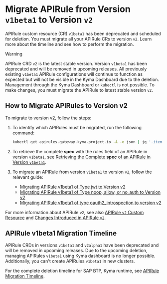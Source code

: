 # Migrate APIRule from Version `v1beta1` to Version `v2`
APIRule custom resource (CR) `v1beta1` has been deprecated and scheduled for deletion. You must migrate all your APIRule CRs to version `v2`. Learn more about the timeline and see how to perform the migration.

> [!WARNING]
> APIRule CRD `v2` is the latest stable version. Version `v1beta1` has been deprecated and will be removed in upcoming releases. All previously existing `v1beta1` APIRule configurations will continue to function as expected but will not be visible in the Kyma Dashboard due to the deletion. Management through the Kyma Dashboard or `kubectl` is not possible. To make changes, you must migrate the APIRule to latest stable version `v2`. 
> 
## How to Migrate APIRules to Version v2

To migrate to version v2, follow the steps:

1. To identify which APIRules must be migrated, run the following command:
    ```bash
    kubectl get apirules.gateway.kyma-project.io -A -o json | jq '.items[] | select(.metadata.annotations["gateway.kyma-project.io/original-version"] == "v1beta1") | {namespace: .metadata.namespace, name: .metadata.name}'
    ```

2. To retrieve the complete **spec** with the rules field of an APIRule in version `v1beta1`, see [Retrieving the Complete **spec** of an APIRule in Version `v1beta1`](./01-81-retrieve-v1beta1-spec.md).

3. To migrate an APIRule from version `v1beta1` to version `v2`, follow the relevant guide:
    - [Migrating APIRule v1beta1 of Type jwt to Version v2](./01-83-migrate-jwt-v1beta1-to-v2.md)
    - [Migrating APIRule v1beta1 of Type noop, allow, or no_auth to Version v2](./01-82-migrate-allow-noop-no_auth-v1beta1-to-v2.md)
    - [Migrating APIRule v1beta1 of type oauth2_introspection to version v2](./01-84-migrate-oauth2-v1beta1-to-v2.md)

For more information about APIRule `v2`, see also [APIRule `v2` Custom Resource](../custom-resources/apirule/04-10-apirule-custom-resource.md) and [Changes Introduced in APIRule `v2`](../custom-resources/apirule/04-70-changes-in-apirule-v2.md).

## APIRule v1beta1 Migration Timeline

APIRule CRDs in versions `v1beta1` and `v2alpha1` have been deprecated and will be removed in upcoming releases. Due to the upcoming deletion, managing APIRules `v1beta1` using Kyma dashboard is no longer possible. Additionally, you can't create APIRules `v1beta1` in new clusters.

For the complete deletion timeline for SAP BTP, Kyma runtime, see [APIRule Migration Timeline](https://help.sap.com/docs/btp/sap-business-technology-platform/apirule-migration?locale=en-US&version=Cloud#apirule-v1beta1-migration-timeline).